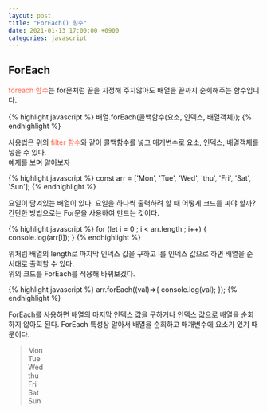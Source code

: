 ```yaml
---
layout: post
title: "ForEach() 힘수"
date: 2021-01-13 17:00:00 +0900
categories: javascript
---
```

<style>
    .clr1 {color: tomato;}
    .clr2 {color: orange;}
</style>

## ForEach
<span class="clr1">foreach 함수</span>는 for문처럼 끝을 지정해 주지않아도 배열을 끝까지 순회해주는 함수입니다.

{% highlight javascript %}
배열.forEach(콜백함수(요소, 인덱스, 배열객체));
{% endhighlight %}

사용법은 위의 <span class="clr1">filter 함수</span>와 같이 콜백함수를 넣고 매캐변수로 요소, 인덱스, 배열객체를 넣을 수 있다.  
예제를 보며 알아보자

{% highlight javascript %}
const arr = ['Mon', 'Tue', 'Wed', 'thu', 'Fri', 'Sat', 'Sun'];
{% endhighlight %} 

요일이 담겨있는 배열이 있다. 요일을 하나씩 출력하려 할 때 어떻게 코드를 짜야 할까?  
간단한 방법으로는 For문을 사용하여 만드는 것이다.

{% highlight javascript %}
for (let i = 0 ; i < arr.length ; i++) {
    console.log(arr[i]);
}
{% endhighlight %}

위처럼 배열의 length로 마지막 인덱스 값을 구하고 i를 인덱스 값으로 하면 배열을 순서대로 출력할 수 있다.  
위의 코드를 ForEach를 적용해 바꿔보겠다.

{% highlight javascript %}
arr.forEach((val)=>{
    console.log(val);
});
{% endhighlight %}

ForEach를 사용하면 배열의 마지막 인덱스 값을 구하거나 인덱스 값으로 배열을 순회하지 않아도 된다. ForEach 특성상 알아서 배열을 순회하고 매개변수에 요소가 있기 때문이다.

> Mon  
> Tue  
> Wed  
> thu  
> Fri  
> Sat  
> Sun
